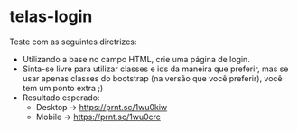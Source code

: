 # telas-login
Teste com as seguintes diretrizes:
- Utilizando a base no campo HTML, crie uma página de login.
- Sinta-se livre para utilizar classes e ids da maneira que preferir, mas se usar apenas classes do bootstrap (na versão que você preferir), você tem um ponto extra ;)
- Resultado esperado:
  * Desktop -> https://prnt.sc/1wu0kiw
  * Mobile -> https://prnt.sc/1wu0crc

